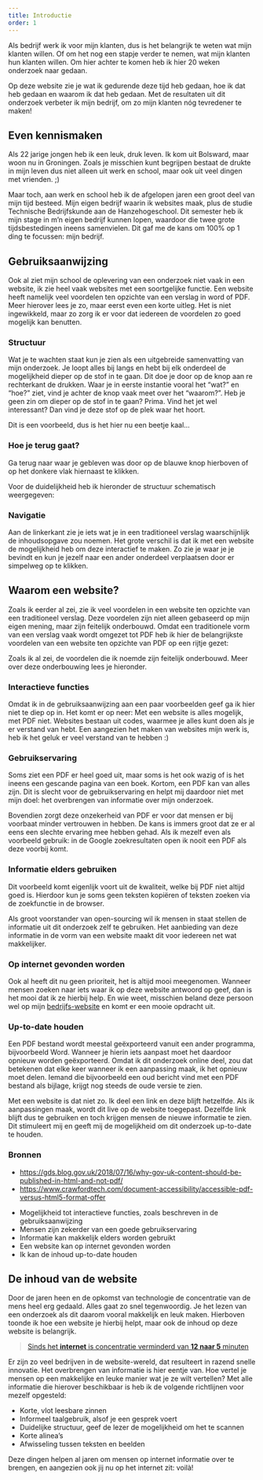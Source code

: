 ```yaml
---
title: Introductie
order: 1
---
```


Als bedrijf werk ik voor mijn klanten, dus is het belangrijk te weten wat mijn klanten willen.  Of om het nog een stapje verder te nemen, wat mijn klanten hun klanten willen. Om hier achter te komen heb ik hier 20 weken onderzoek naar gedaan. 

Op deze website zie je wat ik gedurende deze tijd heb gedaan, hoe ik dat heb gedaan en waarom ik dat heb gedaan. Met de resultaten uit dit onderzoek verbeter ik mijn bedrijf, om zo mijn klanten nóg tevredener te maken!

## Even kennismaken
Als 22 jarige jongen heb ik een leuk, druk leven. Ik kom uit Bolsward, maar woon nu in Groningen. Zoals je misschien kunt begrijpen bestaat de drukte in mijn leven dus niet alleen uit werk en school, maar ook uit veel dingen met vrienden. ;)

Maar toch, aan werk en school heb ik de afgelopen jaren een groot deel van mijn tijd besteed. Mijn eigen bedrijf waarin ik websites maak, plus de studie Technische Bedrijfskunde aan de Hanzehogeschool. Dit semester heb ik mijn stage in m’n eigen bedrijf kunnen lopen, waardoor die twee grote tijdsbestedingen ineens samenvielen. Dit gaf me de kans om 100% op 1 ding te focussen: mijn bedrijf. 

## Gebruiksaanwijzing
Ook al ziet mijn school de oplevering van een onderzoek niet vaak in een website, ik zie heel vaak websites met een soortgelijke functie. Een website heeft namelijk veel voordelen ten opzichte van een verslag in word of PDF. Meer hierover lees je zo, maar eerst even een korte uitleg. Het is niet ingewikkeld, maar zo zorg ik er voor dat iedereen de voordelen zo goed mogelijk kan benutten.

### Structuur
Wat je te wachten staat kun je zien als een uitgebreide samenvatting van mijn onderzoek. Je loopt alles bij langs en hebt bij elk onderdeel de mogelijkheid dieper op de stof in te gaan. Dit doe je door op de knop aan re rechterkant de drukken. 
Waar je in eerste instantie vooral het “wat?” en “hoe?” ziet, vind je achter de knop vaak meet over het “waarom?”. Heb je geen zin om dieper op de stof in te gaan? Prima. Vind het jet wel interessant? Dan vind je deze stof op de plek waar het hoort.

<Bijlage text="Zo ziet zo'n knop er uit!">

Dit is een voorbeeld, dus is het hier nu een beetje kaal... 

### Hoe je terug gaat?
Ga terug naar waar je gebleven was door op de blauwe knop hierboven of op het donkere vlak hiernaast te klikken. 

</Bijlage>

Voor de duidelijkheid heb ik hieronder de structuur schematisch weergegeven:

<Structuur></Structuur>

### Navigatie
Aan de linkerkant zie je iets wat je in een traditioneel verslag waarschijnlijk de inhoudsopgave zou noemen. Het grote verschil is dat ik met een website de mogelijkheid heb om deze interactief te maken. Zo zie je waar je je bevindt en kun je jezelf naar een ander onderdeel verplaatsen door er simpelweg op te klikken. 

## Waarom een website?
Zoals ik eerder al zei, zie ik veel voordelen in een website ten opzichte van een traditioneel verslag. Deze voordelen zijn niet alleen gebaseerd op mijn eigen mening, maar zijn feitelijk onderbouwd. Omdat een traditionele vorm van een verslag vaak wordt omgezet tot PDF heb ik hier de belangrijkste voordelen van een website ten opzichte van PDF op een rijtje gezet:

<bijlage 
text="Hoe deze voordelen ontstaan?">

Zoals ik al zei, de voordelen die ik noemde zijn feitelijk onderbouwd. Meer over deze onderbouwing lees je hieronder. 

### Interactieve functies
Omdat ik in de gebruiksaanwijzing aan een paar voorbeelden geef ga ik hier niet te diep op in. Het komt er op neer: Met een website is alles mogelijk, met PDF niet. Websites bestaan uit codes, waarmee je alles kunt doen als je er verstand van hebt. Een aangezien het maken van websites mijn werk is, heb ik het geluk er veel verstand van te hebben :)

### Gebruikservaring
Soms ziet een PDF er heel goed uit, maar soms is het ook wazig of is het ineens een 
 gescande pagina van een boek. Kortom, een PDF kan van alles zijn. Dit is slecht voor de gebruikservaring en helpt mij daardoor niet met mijn doel: het overbrengen van informatie over mijn onderzoek. 

Bovendien zorgt deze onzekerheid van PDF er voor dat mensen er bij voorbaat minder vertrouwen in hebben. De kans is immers groot dat ze er al eens een slechte ervaring mee hebben gehad. Als ik mezelf even als voorbeeld gebruik: in de Google zoekresultaten open ik nooit een PDF als deze voorbij komt. 

### Informatie elders gebruiken
Dit voorbeeld komt eigenlijk voort uit de kwaliteit, welke bij PDF niet altijd goed is. Hierdoor kun je soms geen teksten kopiëren of teksten zoeken via de zoekfunctie in de browser. 

Als groot voorstander van open-sourcing wil ik mensen in staat stellen de informatie uit dit onderzoek zelf te gebruiken. Het aanbieding van deze informatie in de vorm van een website maakt dit voor iedereen net wat makkelijker. 

### Op internet gevonden worden
Ook al heeft dit nu geen prioriteit, het is altijd mooi meegenomen. Wanneer mensen zoeken naar iets waar ik op deze website antwoord op geef, dan is het mooi dat ik ze hierbij help. En wie weet, misschien beland deze persoon wel op mijn [bedrijfs-website](https://silintweb.nl) en komt er een mooie opdracht uit.

### Up-to-date houden
Een PDF bestand wordt meestal geëxporteerd vanuit een ander programma, bijvoorbeeld Word. Wanneer je hierin iets aanpast moet het daardoor opnieuw worden geëxporteerd. Omdat ik dit onderzoek online deel, zou dat betekenen dat elke keer wanneer ik een aanpassing maak, ik het opnieuw moet delen. Iemand die bijvoorbeeld een oud bericht vind met een PDF bestand als bijlage, krijgt nog steeds de oude versie te zien.

Met een website is dat niet zo. Ik deel een link en deze blijft hetzelfde. Als ik aanpassingen maak, wordt dit live op de website toegepast. Dezelfde link blijft dus te gebruiken en toch krijgen mensen de nieuwe informatie te zien. Dit stimuleert mij en geeft mij de mogelijkheid om dit onderzoek up-to-date te houden.

### Bronnen
-	https://gds.blog.gov.uk/2018/07/16/why-gov-uk-content-should-be-published-in-html-and-not-pdf/
-	https://www.crawfordtech.com/document-accessibility/accessible-pdf-versus-html5-format-offer

</bijlage>

-	Mogelijkheid tot interactieve functies, zoals beschreven in de gebruiksaanwijzing
-	Mensen zijn zekerder van een goede gebruikservaring
-	Informatie kan makkelijk elders worden gebruikt
-	Een website kan op internet gevonden worden
-	Ik kan de inhoud up-to-date houden

## De inhoud van de website
Door de jaren heen en de opkomst van technologie de concentratie van de mens heel erg gedaald. Alles gaat zo snel tegenwoordig. Je het lezen van een onderzoek als dit daarom vooral makkelijk en leuk maken. Hierboven toonde ik hoe een website je hierbij helpt, maar ook de inhoud op deze website is belangrijk. 

> [Sinds het **internet** is concentratie verminderd van **12 naar 5** minuten](https://www.collegian.psu.edu/the_savvy_student/excessive-internet-usage-adversely-affects-concentration-in-students/article_3a2bdbae-b0a0-11ea-a9f5-e38a7c9b56f6.html#:~:text=Some%20studies%20have%20shown%20that,for%2010%20minutes%20and%20longer. "Bron: Collegian.psu.edu")

Er zijn zo veel bedrijven in de website-wereld, dat resulteert in razend snelle innovatie. Het overbrengen van informatie is hier eentje van. Hoe vertel je mensen op een makkelijke en leuke manier wat je ze wilt vertellen? Met alle informatie die hierover beschikbaar is heb ik de volgende richtlijnen voor mezelf opgesteld:

<!-- <bijlage 
text="Waarom deze richtlijnen?">

Lorem

</bijlage> -->

-	Korte, vlot leesbare zinnen
-	Informeel taalgebruik, alsof je een gesprek voert
-	Duidelijke structuur, geef de lezer de mogelijkheid om het te scannen
-	Korte alinea’s
- Afwisseling tussen teksten en beelden

Deze dingen helpen al jaren om mensen op internet informatie over te brengen, en aangezien ook jij nu op het internet zit: voilà!